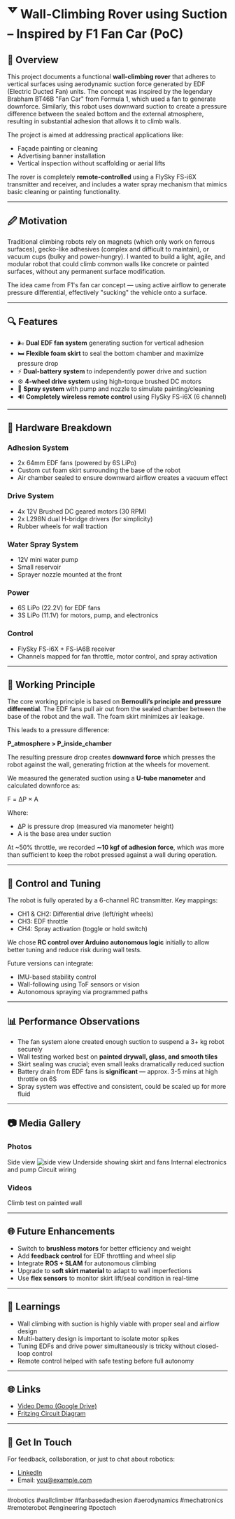 # 🢗 Wall-Climbing Rover using Suction – Inspired by F1 Fan Car (PoC)

## 🚀 Overview

This project documents a functional **wall-climbing rover** that adheres to vertical surfaces using aerodynamic suction force generated by EDF (Electric Ducted Fan) units. The concept was inspired by the legendary Brabham BT46B "Fan Car" from Formula 1, which used a fan to generate downforce. Similarly, this robot uses downward suction to create a pressure difference between the sealed bottom and the external atmosphere, resulting in substantial adhesion that allows it to climb walls.

The project is aimed at addressing practical applications like:

* Façade painting or cleaning
* Advertising banner installation
* Vertical inspection without scaffolding or aerial lifts

The rover is completely **remote-controlled** using a FlySky FS-i6X transmitter and receiver, and includes a water spray mechanism that mimics basic cleaning or painting functionality.

---

## 🖉 Motivation

Traditional climbing robots rely on magnets (which only work on ferrous surfaces), gecko-like adhesives (complex and difficult to maintain), or vacuum cups (bulky and power-hungry). I wanted to build a light, agile, and modular robot that could climb common walls like concrete or painted surfaces, without any permanent surface modification.

The idea came from F1's fan car concept — using active airflow to generate pressure differential, effectively "sucking" the vehicle onto a surface.

---

## 🔍 Features

* 🌬️ **Dual EDF fan system** generating suction for vertical adhesion
* 🛏️ **Flexible foam skirt** to seal the bottom chamber and maximize pressure drop
* ⚡️ **Dual-battery system** to independently power drive and suction
* ⚙️ **4-wheel drive system** using high-torque brushed DC motors
* 🚧 **Spray system** with pump and nozzle to simulate painting/cleaning
* 🔊 **Completely wireless remote control** using FlySky FS-i6X (6 channel)

---

## 🔧 Hardware Breakdown

### Adhesion System

* 2x 64mm EDF fans (powered by 6S LiPo)
* Custom cut foam skirt surrounding the base of the robot
* Air chamber sealed to ensure downward airflow creates a vacuum effect

### Drive System

* 4x 12V Brushed DC geared motors (30 RPM)
* 2x L298N dual H-bridge drivers (for simplicity)
* Rubber wheels for wall traction

### Water Spray System

* 12V mini water pump
* Small reservoir
* Sprayer nozzle mounted at the front

### Power

* 6S LiPo (22.2V) for EDF fans
* 3S LiPo (11.1V) for motors, pump, and electronics

### Control

* FlySky FS-i6X + FS-iA6B receiver
* Channels mapped for fan throttle, motor control, and spray activation

---

## 🧠 Working Principle

The core working principle is based on **Bernoulli’s principle and pressure differential**. The EDF fans pull air out from the sealed chamber between the base of the robot and the wall. The foam skirt minimizes air leakage.

This leads to a pressure difference:

**P\_atmosphere > P\_inside\_chamber**

The resulting pressure drop creates **downward force** which presses the robot against the wall, generating friction at the wheels for movement.

We measured the generated suction using a **U-tube manometer** and calculated downforce as:

F = ΔP × A

Where:

* ΔP is pressure drop (measured via manometer height)
* A is the base area under suction

At \~50% throttle, we recorded **∼10 kgf of adhesion force**, which was more than sufficient to keep the robot pressed against a wall during operation.

---

## 📃 Control and Tuning

The robot is fully operated by a 6-channel RC transmitter. Key mappings:

* CH1 & CH2: Differential drive (left/right wheels)
* CH3: EDF throttle
* CH4: Spray activation (toggle or hold switch)

We chose **RC control over Arduino autonomous logic** initially to allow better tuning and reduce risk during wall tests.

Future versions can integrate:

* IMU-based stability control
* Wall-following using ToF sensors or vision
* Autonomous spraying via programmed paths

---

## 📊 Performance Observations

* The fan system alone created enough suction to suspend a 3+ kg robot securely
* Wall testing worked best on **painted drywall, glass, and smooth tiles**
* Skirt sealing was crucial; even small leaks dramatically reduced suction
* Battery drain from EDF fans is **significant** — approx. 3-5 mins at high throttle on 6S
* Spray system was effective and consistent, could be scaled up for more fluid

---

## 📷 Media Gallery

### Photos

Side view
![side view](photos/side_view.jpg)
Underside showing skirt and fans
Internal electronics and pump
Circuit wiring

### Videos

Climb test on painted wall

---

## 🌐 Future Enhancements

* Switch to **brushless motors** for better efficiency and weight
* Add **feedback control** for EDF throttling and wheel slip
* Integrate **ROS + SLAM** for autonomous climbing
* Upgrade to **soft skirt material** to adapt to wall imperfections
* Use **flex sensors** to monitor skirt lift/seal condition in real-time

---

## 🧮 Learnings

* Wall climbing with suction is highly viable with proper seal and airflow design
* Multi-battery design is important to isolate motor spikes
* Tuning EDFs and drive power simultaneously is tricky without closed-loop control
* Remote control helped with safe testing before full autonomy

---

## 🌐 Links

* [Video Demo (Google Drive)](https://drive.google.com/file/d/1pmN1LiY0u8yeCx1RxYphdkuuVO2GqF_o/view?usp=sharing)
* [Fritzing Circuit Diagram](images/circuit_diagram.jpg)

---

## 💬 Get In Touch

For feedback, collaboration, or just to chat about robotics:

* [LinkedIn](https://linkedin.com/in/sahiltibrewal)
* Email: [you@example.com](mailto:satvik.tibrewal27@gmail.com)

---

\#robotics #wallclimber #fanbasedadhesion #aerodynamics #mechatronics #remoterobot #engineering #poctech
